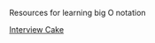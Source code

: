 Resources for learning big O notation

[Interview Cake](https://www.interviewcake.com/article/python/big-o-notation-time-and-space-complexity?)
